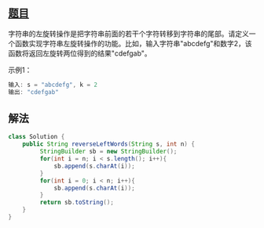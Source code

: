 ## [题目](https://leetcode-cn.com/problems/zuo-xuan-zhuan-zi-fu-chuan-lcof)

字符串的左旋转操作是把字符串前面的若干个字符转移到字符串的尾部。请定义一个函数实现字符串左旋转操作的功能。比如，输入字符串"abcdefg"和数字2，该函数将返回左旋转两位得到的结果"cdefgab"。

示例1：

```java
输入: s = "abcdefg", k = 2
输出: "cdefgab"
```

## 解法

```java
class Solution {
    public String reverseLeftWords(String s, int n) {
         StringBuilder sb = new StringBuilder();
         for(int i = n; i < s.length(); i++){
             sb.append(s.charAt(i));
         }
         for(int i = 0; i < n; i++){
             sb.append(s.charAt(i));
         }
         return sb.toString();
    }
}
```

